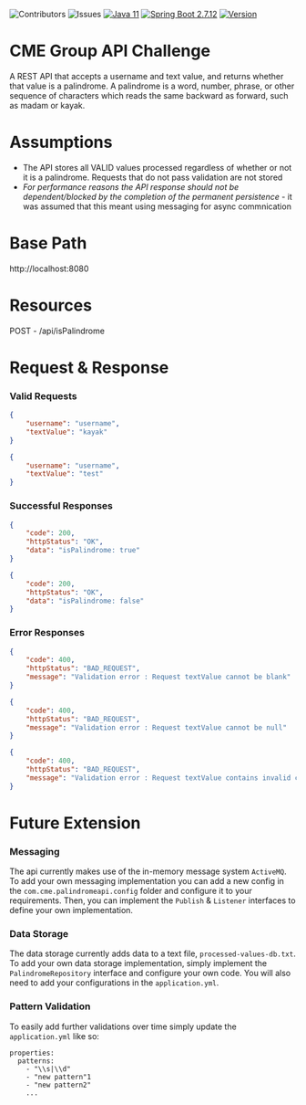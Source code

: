 ![Contributors](https://img.shields.io/github/contributors/brendanmuldoon/cme-api-challenge)
![Issues](https://img.shields.io/github/issues/brendanmuldoon/cme-api-challenge)
[![Java 11](https://img.shields.io/badge/Java-11-blue.svg)](https://java.oracle.com)
[![Spring Boot 2.7.12](https://img.shields.io/badge/Spring%20Boot-2.7.12-yellow.svg)](https://spring.io/projects/spring-boot)
[![Version](https://img.shields.io/badge/Version-1.0.0--SNAPSHOT-purple.svg)](https://your-project-url)


# CME Group API Challenge
A REST API that accepts a username and text value, and returns whether that value is a palindrome. A palindrome is a word, number, phrase, or other sequence of characters which reads the same backward as forward, such as madam or kayak.

# Assumptions

  * The API stores all VALID values processed regardless of whether or not it is a palindrome. Requests that do not pass validation are not stored
  * *For performance reasons the API response should not be dependent/blocked by the completion of the permanent persistence* - it was assumed that this meant using messaging for async commnication


# Base Path
http://localhost:8080

# Resources
POST - /api/isPalindrome

# Request & Response
### Valid Requests
```json
{
    "username": "username",
    "textValue": "kayak"
}
```
```json
{
    "username": "username",
    "textValue": "test"
}
```
### Successful Responses
```json
{
    "code": 200,
    "httpStatus": "OK",
    "data": "isPalindrome: true"
}
```
```json
{
    "code": 200,
    "httpStatus": "OK",
    "data": "isPalindrome: false"
}
```
### Error Responses
```json
{
    "code": 400,
    "httpStatus": "BAD_REQUEST",
    "message": "Validation error : Request textValue cannot be blank"
}
```
```json
{
    "code": 400,
    "httpStatus": "BAD_REQUEST",
    "message": "Validation error : Request textValue cannot be null"
}
```
```json
{
    "code": 400,
    "httpStatus": "BAD_REQUEST",
    "message": "Validation error : Request textValue contains invalid characters"
}
```
# Future Extension
### Messaging
The api currently makes use of the in-memory message system `ActiveMQ`. To add your own messaging implementation you can
add a new config in the `com.cme.palindromeapi.config` folder and configure it to your requirements. Then, you can implement the `Publish` &
`Listener` interfaces to define your own implementation.
### Data Storage
The data storage currently adds data to a text file, `processed-values-db.txt`. To add your own data storage implementation, simply implement the
`PalindromeRepository` interface and configure your own code. You will also need to add your configurations in the 
`application.yml`.
### Pattern Validation
To easily add further validations over time simply update the `application.yml` like so:
```
properties:
  patterns:
    - "\\s|\\d"
    - "new pattern"1
    - "new pattern2"
    ...
```